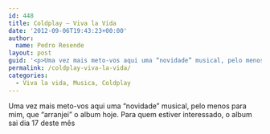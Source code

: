 ```yaml
---
id: 448
title: Coldplay – Viva la Vida
date: '2012-09-06T19:43:23+00:00'
author: 
  name: Pedro Resende
layout: post
guid: '<p>Uma vez mais meto-vos aqui uma “novidade” musical, pelo menos para mim, que “arranjei” o album hoje. Para quem estiver interessado, o album sai dia 17 deste mês </p><p>&nbsp;</p>'
permalink: /coldplay-viva-la-vida/
categories:
  - Viva la vida, Musica, Coldplay
---
```

Uma vez mais meto-vos aqui uma “novidade” musical, pelo menos para mim, que “arranjei” o album hoje. Para quem estiver interessado, o album sai dia 17 deste mês 

&nbsp;
